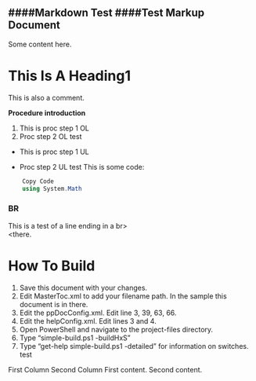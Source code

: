 ﻿####Markdown Test
####Test Markup Document
----------
    
Some content here.

# This Is A Heading1 #
This is also a comment.

**Procedure introduction**

1. This is proc step 1 OL
2. Proc step 2 OL
test
      

+ This is proc step 1 UL

+ Proc step 2 UL
test
    This is some code:

        
          
            
              
```C#
    Copy Code
    using System.Math
```
          
        
      
### BR ###
This is a test of a line ending in a br>  
<there.

# How To Build #
1. Save this document with your changes.
2. Edit MasterToc.xml to add your filename path. In the sample this document is in there.
3. Edit the ppDocConfig.xml. Edit line 3, 39, 63, 66.
4. Edit the helpConfig.xml. Edit lines 3 and 4.
5. Open PowerShell and navigate to the project-files directory.
6. Type “simple-build.ps1 -buildHxS”
7. Type “get-help simple-build.ps1 -detailed” for information on switches.
test
      
First Column
Second Column
First content.
Second content.
  
